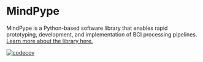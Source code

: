 # MindPype

MindPype is a Python-based software library that enables rapid prototyping, development, and implementation of BCI processing pipelines. [Learn more about the library here.](https://nivanov94.github.io/MindPype/)


[![codecov](https://codecov.io/github/nivanov94/MindPype/graph/badge.svg?token=P2GKE36F5A)](https://codecov.io/github/nivanov94/MindPype)
